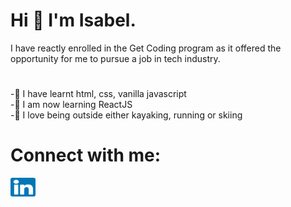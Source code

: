 # Hi 👋 I'm Isabel.
I have reactly enrolled in the Get Coding program as it offered the opportunity for me to pursue a job in tech industry.
# 
-🌱  I have learnt html, css, vanilla javascript\
-🌱  I am now learning ReactJS\
-💞️  I love being outside either kayaking, running or skiing
# Connect with me:
<a href="www.linkedin.com/in/isabel-mcilroy-851072240" target="_blank"><img align="center" src="images/linkedin-svgrepo-com.svg" alt="IsabelMcIlroy" height="30" width="40" /></a>